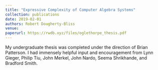 ```yaml
---
title: "Expressive Complexity of Computer Algebra Systems"
collection: publications
date: 2019-02-01
authors: Robert Dougherty-Bliss
venue:
paperurl: https://rwdb.xyz/files/oglethorpe_thesis.pdf
---
```


My undergraduate thesis was completed under the direction of Brian Patterson.
I had immensely helpful input and encouragement from Lynn Gieger, Philip Tiu,
John Merkel, John Nardo, Seema Shrikhande, and Bradford Smith.
